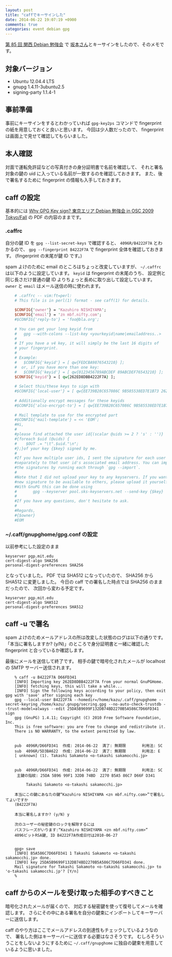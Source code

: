 ```yaml
---
layout: post
title: "caffでキーサインした"
date: 2014-06-22 19:07:19 +0900
comments: true
categories: event debian gpg
---
```

[第 85 回 関西 Debian 勉強会](https://wiki.debian.org/KansaiDebianMeeting/20140622 "第 85 回 関西 Debian 勉強会")
で
[坂本さん](https://launchpad.net/~mocchi)とキーサインをしたので、そのメモです。

<!--more-->

## 対象バージョン

- Ubuntu 12.04.4 LTS
- gnupg 1.4.11-3ubuntu2.5
- signing-party 1.1.4-1

## 事前準備

事前にキーサインをするとわかっていれば `gpg-key2ps` コマンドで fingerprint の紙を用意しておくと良いと思います。
今回は少人数だったので、
fingerprint は画面上で見せて確認してもらいました。

## 本人確認

対面で運転免許証などの写真付きの身分証明書で名前を確認して、
それと署名対象の鍵の uid に入っている名前が一致するのを確認しておきます。
また、後で署名するために fingerprint の情報も入手しておきます。

## caff の設定

基本的には
[Why GPG Key sign? 東京エリア Debian 勉強会 in OSC 2009 Tokyo/Fall](http://tokyodebian.alioth.debian.org/pdf/debianmeetingresume200910-presentation.pdf)
の PDF の内容のままです。

### .caffrc

自分の鍵 ID を `gpg --list-secret-keys` で確認すると、
`4096R/B4222F7A` とわかるので、
`gpg --fingerprint B4222F7A`
で fingerprint 全体を確認しておきます。
(fingerprint の末尾が鍵 ID です。)

spam よけのために email のところはちょっと改変していますが、
`~/.caffrc` は以下のように設定しています。
`keyid` は fingerprint の末尾のうち、
設定例と同じ長さだけ普通の鍵 ID よりちょっと長めに取り出して設定しています。
`owner` と `email` はメール送信の時に使われます。

```perl ~/.caffrc
    # .caffrc -- vim:ft=perl:
    # This file is in perl(1) format - see caff(1) for details.
    
    $CONFIG{'owner'} = 'Kazuhiro NISHIYAMA';
    $CONFIG{'email'} = 'zn mbf.nifty.com';
    #$CONFIG{'reply-to'} = 'foo@bla.org';
    
    # You can get your long keyid from
    #   gpg --with-colons --list-key <yourkeyid|name|emailaddress..>
    #
    # If you have a v4 key, it will simply be the last 16 digits of
    # your fingerprint.
    #
    # Example:
    #   $CONFIG{'keyid'} = [ qw{FEDCBA9876543210} ];
    #  or, if you have more than one key:
    #   $CONFIG{'keyid'} = [ qw{0123456789ABCDEF 89ABCDEF76543210} ];
    $CONFIG{'keyid'} = [ qw{262ED8DBB4222F7A} ];
    
    # Select this/these keys to sign with
    #$CONFIG{'local-user'} = [ qw{EE739B28C657086C 9B585538ED7E1B73 262ED8DBB4222F7A C9429DABCB28285B} ];
    
    # Additionally encrypt messages for these keyids
    #$CONFIG{'also-encrypt-to'} = [ qw{EE739B28C657086C 9B585538ED7E1B73 262ED8DBB4222F7A C9429DABCB28285B} ];
    
    # Mail template to use for the encrypted part
    #$CONFIG{'mail-template'} = << 'EOM';
    #Hi,
    #
    #please find attached the user id{(scalar @uids >= 2 ? 's' : '')}
    #{foreach $uid (@uids) {
    #    $OUT .= "\t".$uid."\n";
    #};}of your key {$key} signed by me.
    #
    #If you have multiple user ids, I sent the signature for each user id
    #separately to that user id's associated email address. You can import
    #the signatures by running each through `gpg --import`.
    #
    #Note that I did not upload your key to any keyservers. If you want this
    #new signature to be available to others, please upload it yourself.
    #With GnuPG this can be done using
    #       gpg --keyserver pool.sks-keyservers.net --send-key {$key}
    #
    #If you have any questions, don't hesitate to ask.
    #
    #Regards,
    #{$owner}
    #EOM
```

### ~/.caff/gnupghome/gpg.conf の設定

以前参考にした設定のまま

```text ~/.caff/gnupghome/gpg.conf
keyserver pgp.mit.edu
cert-digest-algo SHA256
personal-digest-preferences SHA256
```

となっていました。
PDF では SHA512 になっていたので、
SHA256 から SHA512 に変更しました。
今日の caff での署名した時点では SHA256 のままだったので、
次回から変わる予定です。

```text ~/.caff/gnupghome/gpg.conf
keyserver pgp.mit.edu
cert-digest-algo SHA512
personal-digest-preferences SHA512
```

## caff -u で署名

spam よけのためメールアドレスの所は改変した状態のログは以下の通りです。
「本当に署名しますか? (y/N)」のところで身分証明書と一緒に確認した fingerprint と合っているか確認します。

最後にメールを送信して終了です。
相手の鍵で暗号化されたメールが localhost の SMTP サーバー送信されます。

```console
    % caff -u B4222F7A D66FD341
    [INFO] Importing key 262ED8DBB4222F7A from your normal GnuPGHome.
    [INFO] fetching keys, this will take a while...
    [INFO] Sign the following keys according to your policy, then exit gpg with 'save' after signing each key
    gpg --local-user B4222F7A --homedir=/home/kazu/.caff/gnupghome --secret-keyring /home/kazu/.gnupg/secring.gpg --no-auto-check-trustdb --trust-model=always --edit 25DA5B9699F132DB74BD2270B5A586C7D66FD341 sign
    gpg (GnuPG) 1.4.11; Copyright (C) 2010 Free Software Foundation, Inc.
    This is free software: you are free to change and redistribute it.
    There is NO WARRANTY, to the extent permitted by law.
    
    
    pub  4096R/D66FD341  作成: 2014-06-22  満了: 無期限       利用法: SC
    sub  4096R/5D3BA622  作成: 2014-06-22  満了: 無期限       利用法: E
    [ unknown] (1). Takashi Sakamoto <o-takashi sakamocchi.jp>
    
    
    pub  4096R/D66FD341  作成: 2014-06-22  満了: 無期限       利用法: SC
     主鍵の指紋: 25DA 5B96 99F1 32DB 74BD  2270 B5A5 86C7 D66F D341
    
         Takashi Sakamoto <o-takashi sakamocchi.jp>
    
    本当にこの鍵にあなたの鍵“Kazuhiro NISHIYAMA <zn mbf.nifty.com>”で署名してよいですか
    (B4222F7A)
    
    本当に署名しますか? (y/N) y
    
    次のユーザーの秘密鍵のロックを解除するには
    パスフレーズがいります:“Kazuhiro NISHIYAMA <zn mbf.nifty.com>”
    4096ビットRSA鍵, ID B4222F7A作成日付は2010-06-27
    
    
    gpg> save
    [INFO] B5A586C7D66FD341 1 Takashi Sakamoto <o-takashi sakamocchi.jp> done.
    [INFO] key 25DA5B9699F132DB74BD2270B5A586C7D66FD341 done.
    Mail signature for Takashi Sakamoto <o-takashi sakamocchi.jp> to 'o-takashi sakamocchi.jp'? [Y/n]
    %
```

## caff からのメールを受け取った相手のすべきこと

暗号化されたメールが届くので、
対応する秘密鍵を使って復号してメールを確認します。
さらにその中にある署名を自分の鍵束にインポートしてキーサーバーに送信します。

caff のやり方はここでメールアドレスの到達性もチェックしているようなので、
署名した側はキーサーバーに送信する必要はなさそうです。
むしろそういうことをしないようにするために
`~/.caff/gnupghome` に独自の鍵束を用意しているように思いました。
